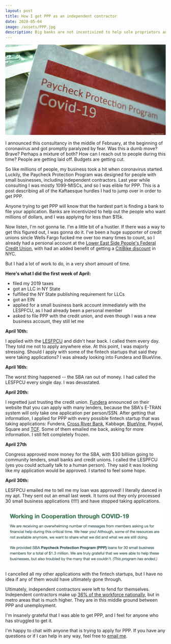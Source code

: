 ```yaml
---
layout: post
title: How I got PPP as an independent contractor
date: 2020-05-04
image: /assets/PPP.jpg
description: Big banks are not incentivized to help sole proprietors and independent contractors
---
```


<img src="/assets/PPP.jpg" alt="PPP" >

I announced this consultancy in the middle of February, at the beginning of coronavirus and got promptly paralyzed by fear. Was this a dumb move? Brave? Perhaps a mixture of both? How can I reach out to people during this time? People are getting laid off. Budgets are getting cut. 

So like millions of people, my business took a hit when coronavirus started. Luckily, the Paycheck Protection Program was designed for people with small businesses, including independent contractors. Last year while consulting I was mostly 1099-MISCs, and so I was elible for PPP. This is a post describing all of the Kaftaesque hurdles I had to jump over in order to get PPP.

Anyone trying to get PPP will know that the hardest part is finding a bank to file your application. Banks are incentivized to help out the people who want millions of dollars, and I was applying for less than $15k. 

Now listen, I'm not gonna lie. I'm a little bit of a hustler. If there was a way to get this figured out, I was gonna do it. I've been a huge supporter of credit unions sincle Wells Fargo fucked me over too many times to count, so I already had a personal account at the [Lower East Side People's Federal Credit Union](https://lespeoples.org/), with had an added benefit of getting a [CitiBike discount](https://www.citibikenyc.com/pricing/cdcu) in NYC. 

But I had a lot of work to do, in a very short amount of time. 

**Here's what I did the first week of April:**
- filed my 2019 taxes
- got an LLC in NY State
- fulfilled the NY State publishing requirement for LLCs
- got an EIN
- applied for a small business bank account immediately with the LESPFCU, as I had already been a personal member
- asked to file PPP with the credit union, and even though I was a new business account, they still let me

**April 10th:**

I applied with the [LESFPCU](https://lespeoples.org/) and didn't hear back. I called them every day. They told me not to apply anywhere else. At this point, I was majorly stressing. Should I apply with some of the fintech startups that said they were taking applications? I was already looking into Fundera and BlueVine.


**April 16th:**

The worst thing happened -- the SBA ran out of money. I had called the LESFPCU every single day. I was devastated.


**April 20th:**

I regretted just trusting the credit union. [Fundera](https://www.fundera.com/) announced on their website that you can apply with many lenders, because the SBA's E-TRAN system will only take one application per person/SSN. After getting that information, I applied for PPP with every possible fintech startup that was taking applications: Fundera, [Cross River Bank](https://funderaapply.crossriversba.com/), Kabbage, [BlueVine](https://www.bluevine.com/), Paypal, Square and [TCF](https://www.tcfbank.com/). Some of them emailed me back, asking for more information. I still felt completely frozen.



**April 27th**

Congress approved more money for the SBA, with $30 billiion going to community lenders, small banks and credit unions. I called the LESPFCU (yes you could actually talk to a human person). They said it was looking like my application would be approved. I started to feel some hope.


**April 30th:**

LESFPCU emailed me to tell me my loan was approved! I literally danced in my apt. They sent out an email last week. It turns out they only processed 30 small business applications (!!!!) and have stopped taking applications.


<img src="/assets/lespfcu.png" alt="bank" >


I cancelled all my other applications with the fintech startups, but I have no idea if any of them would have ultimately gone through. 

Ultimately, independent contractors were left to fend for themselves. Independent contractors make up [36% of the workforce nationally](https://www.prnewswire.com/news-releases/new-paychex-data-shows-independent-contractor-growth-outpaces-employee-hiring-in-small-businesses-300775712.html), but in metro areas that is much higher. They are in this middle ground between PPP and unemployment.

I'm insanely grateful that I was able to get PPP, and I feel for anyone who has struggled to get it. 

I'm happy to chat with anyone that is trying to apply for PPP. If you have any questions or if I can help in any way, feel free to [email me](mailto:hi@irlresear.ch).


